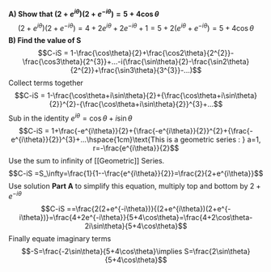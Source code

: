 **A) Show that $(2+e^{i\theta})(2+e^{-i\theta})=5+4\cos\theta$**
$$(2+e^{i\theta})(2+e^{-i\theta})=4+2e^{i\theta}+2e^{-i\theta}+1=5+2(e^{i\theta}+e^{-i\theta})=5+4\cos\theta$$
**B) Find the value of S**
$$C-iS = 1-\frac{\cos\theta}{2}+\frac{\cos2\theta}{2^{2}}-\frac{\cos3\theta}{2^{3}}+...-i(\frac{\sin\theta}{2}-\frac{\sin2\theta}{2^{2}}+\frac{\sin3\theta}{3^{3}}-...)$$
Collect terms together
$$C-iS = 1-\frac{\cos\theta+i\sin\theta}{2}+{\frac{\cos\theta+i\sin\theta}{2}}^{2}-{\frac{\cos\theta+i\sin\theta}{2}}^{3}+...$$
Sub in the identity $e^{i\theta}=\cos\theta+i\sin\theta$
$$C-iS = 1+\frac{-e^{i\theta}}{2}+{\frac{-e^{i\theta}}{2}}^{2}+{\frac{-e^{i\theta}}{2}}^{3}+...\hspace{1cm}\text{This is a geometric series : } a=1, r=-\frac{e^{i\theta}}{2}$$
Use the sum to infinity of [[Geometric]] Series.
$$C-iS =S_\infty=\frac{1}{1--\frac{e^{i\theta}}{2}}=\frac{2}{2+e^{i\theta}}$$
Use solution **Part A** to simplify this equation, multiply top and bottom by $2+e^{-i\theta}$
$$C-iS ==\frac{2(2+e^{-i\theta})}{(2+e^{i\theta})(2+e^{-i\theta})}=\frac{4+2e^{-i\theta}}{5+4\cos\theta}=\frac{4+2\cos\theta-2i\sin\theta}{5+4\cos\theta}$$
Finally equate imaginary terms 
$$-S=\frac{-2\sin\theta}{5+4\cos\theta}\implies S=\frac{2\sin\theta}{5+4\cos\theta}$$
